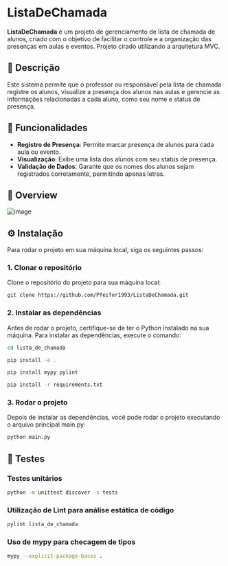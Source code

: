 # ListaDeChamada

**ListaDeChamada** é um projeto de gerenciamento de lista de chamada de alunos, criado com o objetivo de facilitar o controle e a organização das presenças em aulas e eventos.
Projeto cirado utilizando a arquitetura MVC.

## 📄 Descrição

Este sistema permite que o professor ou responsável pela lista de chamada registre os alunos, visualize a presença dos alunos nas aulas e gerencie as informações relacionadas a cada aluno, como seu nome e status de presença.

## 🧩 Funcionalidades

- **Registro de Presença**: Permite marcar presença de alunos para cada aula ou evento.
- **Visualização**: Exibe uma lista dos alunos com seu status de presença.
- **Validação de Dados**: Garante que os nomes dos alunos sejam registrados corretamente, permitindo apenas letras.

## 👀 Overview
![image](https://github.com/user-attachments/assets/2080a3fd-e946-4d78-ad38-bc54c0a8aea4)

## ⚙️ Instalação

Para rodar o projeto em sua máquina local, siga os seguintes passos:

### 1. Clonar o repositório

Clone o repositório do projeto para sua máquina local:

```bash
git clone https://github.com/Pfeifer1993/ListaDeChamada.git
```
### 2. Instalar as dependências

Antes de rodar o projeto, certifique-se de ter o Python instalado na sua máquina. Para instalar as dependências, execute o comando:
```bash
cd lista_de_chamada
```
```bash
pip install -e .
```
```bash
pip install mypy pylint
```
```bash
pip install -r requirements.txt
```
### 3. Rodar o projeto

Depois de instalar as dependências, você pode rodar o projeto executando o arquivo principal main.py:
```bash
python main.py
```

## 🧪 Testes
### Testes unitários
```bash
python -m unittest discover -s tests
```
### Utilização de Lint para análise estática de código
```bash
pylint lista_de_chamada
```
### Uso de mypy para checagem de tipos
```bash
mypy --explicit-package-bases .
```

